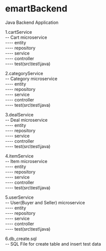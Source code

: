 # emartBackend

Java Backend Application

1.cartService  
-- Cart microservice  
---- entity  
---- repository  
---- service  
---- controller  
---- test(src\test\java)  
  
2.categoryService  
-- Category microservice  
---- entity  
---- repository  
---- service  
---- controller  
---- test(src\test\java)  
   
3.dealService  
-- Deal microservice    
---- entity  
---- repository  
---- service  
---- controller  
---- test(src\test\java)  

4.itemService  
-- Item microservice  
---- entity  
---- repository  
---- service  
---- controller  
---- test(src\test\java)  

5.userService  
-- User(Buyer and Seller) microservice  
---- entity  
---- repository   
---- service  
---- controller  
---- test(src\test\java)  

6.db_create.sql  
-- SQL File for create table and insert test data  
